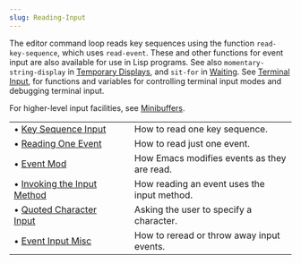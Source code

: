 ```yaml
---
slug: Reading-Input
---
```


The editor command loop reads key sequences using the function `read-key-sequence`, which uses `read-event`. These and other functions for event input are also available for use in Lisp programs. See also `momentary-string-display` in [Temporary Displays](Temporary-Displays), and `sit-for` in [Waiting](Waiting). See [Terminal Input](Terminal-Input), for functions and variables for controlling terminal input modes and debugging terminal input.

For higher-level input facilities, see [Minibuffers](Minibuffers).

|                                                          |    |                                             |
| :------------------------------------------------------- | -- | :------------------------------------------ |
| • [Key Sequence Input](Key-Sequence-Input)               |    | How to read one key sequence.               |
| • [Reading One Event](Reading-One-Event)                 |    | How to read just one event.                 |
| • [Event Mod](Event-Mod)                                 |    | How Emacs modifies events as they are read. |
| • [Invoking the Input Method](Invoking-the-Input-Method) |    | How reading an event uses the input method. |
| • [Quoted Character Input](Quoted-Character-Input)       |    | Asking the user to specify a character.     |
| • [Event Input Misc](Event-Input-Misc)                   |    | How to reread or throw away input events.   |
